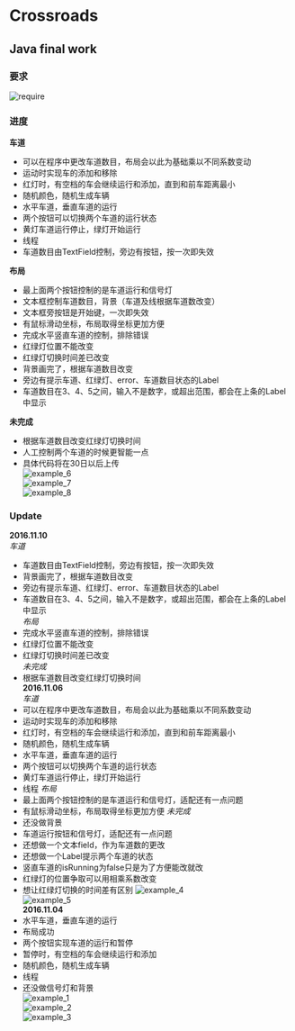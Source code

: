 # Crossroads
## Java final work
### 要求  
![require](./pictures/require.png)
### __进度__
__车道__
* 可以在程序中更改车道数目，布局会以此为基础乘以不同系数变动
* 运动时实现车的添加和移除
* 红灯时，有空档的车会继续运行和添加，直到和前车距离最小  
* 随机颜色，随机生成车辆  
* 水平车道，垂直车道的运行
* 两个按钮可以切换两个车道的运行状态
* 黄灯车道运行停止，绿灯开始运行
* 线程  
* 车道数目由TextField控制，旁边有按钮，按一次即失效  

__布局__
* 最上面两个按钮控制的是车道运行和信号灯
* 文本框控制车道数目，背景（车道及线根据车道数改变）
* 文本框旁按钮是开始键，一次即失效
* 有鼠标滑动坐标，布局取得坐标更加方便  
* 完成水平竖直车道的控制，排除错误  
* 红绿灯位置不能改变  
* 红绿灯切换时间差已改变  
* 背景画完了，根据车道数目改变  
* 旁边有提示车道、红绿灯、error、车道数目状态的Label  
* 车道数目在3、4、5之间，输入不是数字，或超出范围，都会在上条的Label中显示  


__未完成__
* 根据车道数目改变红绿灯切换时间  
* 人工控制两个车道的时候更智能一点
* 具体代码将在30日以后上传  
![example_6](./pictures/06.png)  
![example_7](./pictures/07.png)  
![example_8](./pictures/08.png)  

### Update  
__2016.11.10__  
_车道_  
* 车道数目由TextField控制，旁边有按钮，按一次即失效  
* 背景画完了，根据车道数目改变  
* 旁边有提示车道、红绿灯、error、车道数目状态的Label  
* 车道数目在3、4、5之间，输入不是数字，或超出范围，都会在上条的Label中显示  
_布局_  
* 完成水平竖直车道的控制，排除错误  
* 红绿灯位置不能改变  
* 红绿灯切换时间差已改变  
_未完成_  
* 根据车道数目改变红绿灯切换时间  
__2016.11.06__    
_车道_  
* 可以在程序中更改车道数目，布局会以此为基础乘以不同系数变动
* 运动时实现车的添加和移除
* 红灯时，有空档的车会继续运行和添加，直到和前车距离最小
* 随机颜色，随机生成车辆
* 水平车道，垂直车道的运行
* 两个按钮可以切换两个车道的运行状态
* 黄灯车道运行停止，绿灯开始运行
* 线程
_布局_  
* 最上面两个按钮控制的是车道运行和信号灯，适配还有一点问题
* 有鼠标滑动坐标，布局取得坐标更加方便
_未完成_  
* 还没做背景
* 车道运行按钮和信号灯，适配还有一点问题
* 还想做一个文本field，作为车道数的更改
* 还想做一个Label提示两个车道的状态
* 竖直车道的isRunning为false只是为了方便能改就改
* 红绿灯的位置争取可以用相乘系数改变
* 想让红绿灯切换的时间差有区别
![example_4](./pictures/04.png)  
![example_5](./pictures/05.png)  
__2016.11.04__  
* 水平车道，垂直车道的运行
* 布局成功
* 两个按钮实现车道的运行和暂停
* 暂停时，有空档的车会继续运行和添加
* 随机颜色，随机生成车辆
* 线程
* 还没做信号灯和背景  
![example_1](./pictures/01.png)  
![example_2](./pictures/02.png)  
![example_3](./pictures/03.png)  